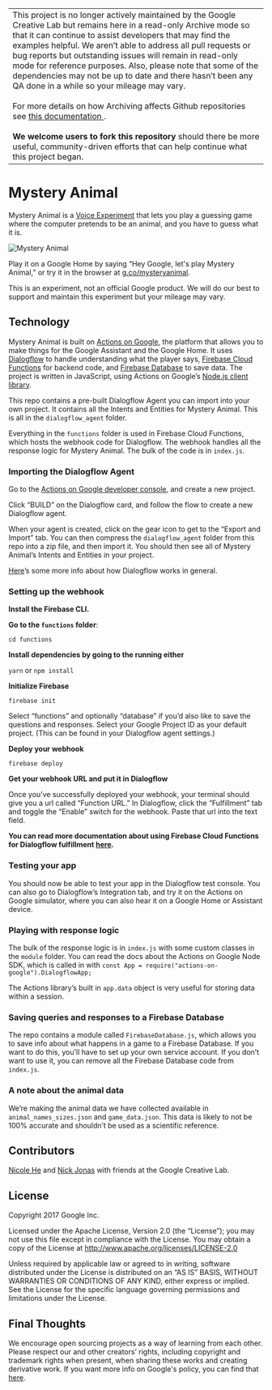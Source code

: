 <table>
  <tr>
    <td>
      This project is no longer actively maintained by the Google Creative Lab but remains here in a read-only Archive mode so that it can continue to assist developers that may find the examples helpful. We aren’t able to address all pull requests or bug reports but outstanding issues will remain in read-only mode for reference purposes. Also, please note that some of the dependencies may not be up to date and there hasn’t been any QA done in a while so your mileage may vary.
      <br><br>
      For more details on how Archiving affects Github repositories see <a href="https://docs.github.com/en/github/creating-cloning-and-archiving-repositories/about-archiving-repositories">this documentation </a>.
      <br><br>
      <b>We welcome users to fork this repository</b> should there be more useful, community-driven efforts that can help continue what this project began.
    </td>
  </tr>
</table>

# Mystery Animal

Mystery Animal is a [Voice Experiment](https://voiceexperiments.withgoogle.com/mystery-animal) that lets you play a guessing game where the computer pretends to be an animal, and you have to guess what it is.

![Mystery Animal](https://storage.googleapis.com/mystery-animal-assets/Mystery_Animal_Thumbnail_1920x1080.png)

Play it on a Google Home by saying “Hey Google, let's play Mystery Animal,” or try it in the browser at [g.co/mysteryanimal](https://g.co/mysteryanimal).

This is an experiment, not an official Google product. We will do our best to support and maintain this experiment but your mileage may vary.

## Technology

Mystery Animal is built on [Actions on Google](https://developers.google.com/actions/), the platform that allows you to make things for the Google Assistant and the Google Home. It uses [Dialogflow](https://dialogflow.com/) to handle understanding what the player says, [Firebase Cloud Functions](https://firebase.google.com/docs/functions/) for backend code, and [Firebase Database](https://firebase.google.com/docs/database/) to save data. The project is written in JavaScript, using Actions on Google’s [Node.js client library](https://developers.google.com/actions/nodejs-client-library-release-notes).

This repo contains a pre-built Dialogflow Agent you can import into your own project. It contains all the Intents and Entities for Mystery Animal. This is all in the `dialogflow_agent` folder.

Everything in the `functions` folder is used in Firebase Cloud Functions, which hosts the webhook code for Dialogflow. The webhook handles all the response logic for Mystery Animal. The bulk of the code is in `index.js`.

### Importing the Dialogflow Agent

Go to the [Actions on Google developer console](https://actions-console.corp.google.com/), and create a new project.

Click “BUILD” on the Dialogflow card, and follow the flow to create a new Dialogflow agent.

When your agent is created, click on the gear icon to get to the “Export and Import” tab. You can then compress the `dialogflow_agent` folder from this repo into a zip file, and then import it. You should then see all of Mystery Animal’s Intents and Entities in your project.

[Here](https://dialogflow.com/docs/getting-started/basics)’s some more info about how Dialogflow works in general.

### Setting up the webhook

**Install the Firebase CLI.**

**Go to the `functions` folder**:

`cd functions`

**Install dependencies by going to the running either**

`yarn` or `npm install`

**Initialize Firebase**

`firebase init`

Select “functions” and optionally “database” if you’d also like to save the questions and responses.
Select your Google Project ID as your default project. (This can be found in your Dialogflow agent settings.)

**Deploy your webhook**

`firebase deploy`

**Get your webhook URL and put it in Dialogflow**

Once you’ve successfully deployed your webhook, your terminal should give you a url called “Function URL.” In Dialogflow, click the “Fulfillment” tab and toggle the “Enable” switch for the webhook. Paste that url into the text field.

**You can read more documentation about using Firebase Cloud Functions for Dialogflow fulfillment [here](https://dialogflow.com/docs/how-tos/getting-started-fulfillment).**

### Testing your app

You should now be able to test your app in the Dialogflow test console. You can also go to Dialogflow’s Integration tab, and try it on the Actions on Google simulator, where you can also hear it on a Google Home or Assistant device.

### Playing with response logic

The bulk of the response logic is in `index.js` with some custom classes in the `module` folder. You can read the docs about the Actions on Google Node SDK, which is called in with `const App = require("actions-on-google").DialogflowApp;`

The Actions library’s built in `app.data` object is very useful for storing data within a session.

### Saving queries and responses to a Firebase Database

The repo contains a module called `FirebaseDatabase.js`, which allows you to save info about what happens in a game to a Firebase Database. If you want to do this, you’ll have to set up your own service account. If you don’t want to use it, you can remove all the Firebase Database code from `index.js`.

### A note about the animal data

We’re making the animal data we have collected available in `animal_names_sizes.json` and `game_data.json`. This data is likely to not be 100% accurate and shouldn’t be used as a scientific reference.

## Contributors

[Nicole He](https://github.com/nicolehe) and [Nick Jonas](https://github.com/nick-jonas) with friends at the Google Creative Lab.

## License

Copyright 2017 Google Inc.

Licensed under the Apache License, Version 2.0 (the “License”); you may not use this file except in compliance with the License. You may obtain a copy of the License at http://www.apache.org/licenses/LICENSE-2.0

Unless required by applicable law or agreed to in writing, software distributed under the License is distributed on an “AS IS” BASIS, WITHOUT WARRANTIES OR CONDITIONS OF ANY KIND, either express or implied. See the License for the specific language governing permissions and limitations under the License.

## Final Thoughts
We encourage open sourcing projects as a way of learning from each other. Please respect our and other creators’ rights, including copyright and trademark rights when present, when sharing these works and creating derivative work. If you want more info on Google's policy, you can find that [here](https://www.google.com/permissions/).

